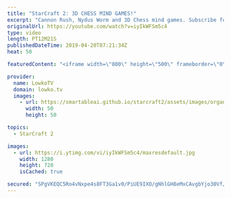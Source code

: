 ```yaml
---
title: "StarCraft 2: 3D CHESS MIND GAMES!"
excerpt: "Cannon Rush, Nydus Worm and 3D Chess mind games. Subscribe for more videos: http://lowko.tv/youtube More StarCraft 2 casts: https://youtu.be/BfikSEkWzao  A really clever game of Protoss vs Zerg between Patience and soO. Both players try to outsmart each other constantly, trying to think one step ahead"
originalUrl: https://youtube.com/watch?v=iyIkWFSm5c4
type: video
length: PT12M21S
publishedDateTime: 2019-04-20T07:21:34Z
heat: 50

featuredContent: "<iframe width=\"800\" height=\"500\" frameborder=\"0\" src=\"https://www.youtube.com/embed/iyIkWFSm5c4\" allow=\"accelerometer; autoplay; encrypted-media; gyroscope; picture-in-picture\" allowfullscreen></iframe>"

provider:
  name: LowkoTV
  domain: lowko.tv
  images:
    - url: https://smartableai.github.io/starcraft2/assets/images/organizations/lowko.tv-50x50.jpg
      width: 50
      height: 50

topics:
  - StarCraft 2

images:
  - url: https://i.ytimg.com/vi/iyIkWFSm5c4/maxresdefault.jpg
    width: 1280
    height: 720
    isCached: true

secured: "SPgVKEQC5Ro4vNxpe4s8FT3Ga1v0/PiUE9IXO/gNhlGH8eMxCAvgbYjo30Vf/Tr6/ThnuqBBAbmlp1HubpyH6U1ujq3yKWfHA4rL4CdVfLqUgyIYynRR5VYVaWuCW4dTvDOD8mTVlDYG2ktm3nzmaVbypPnQgQhpZcNI8sgq8T2QWUfiYz7XeAm3L0wR3NukNKir/BOO5sDE1IrGRmq7Z1MHiP2DO0gx+TJsNYSIEPjHjQdOUX15dCyitTtlBDmXiN2iQFEI/Jm6kUTnaEtAf0nDsaNAblkuwsKMov3ZzcFzfZaBzdqrUm5QF9t1vTmw8b6jzcrQzDGCWuUh0V5xTvgqu2EEyxlwsN3ASErtlaC9Lco4hs/7O6KihKrPeSIO/1F/hdjbDutZEUcpwmt6li0/SDCEfTPBA3y+2wYdXpo=;Ssy8j2uUPja2CuOKDQ58LA=="
---
```


